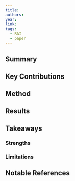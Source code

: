 ```yaml
---
title: 
authors: 
year: 
link: 
tags:
  - RAI
  - paper
---
```

## Summary

## Key Contributions
## Method

## Results

## Takeaways
### Strengths
### Limitations

## Notable References